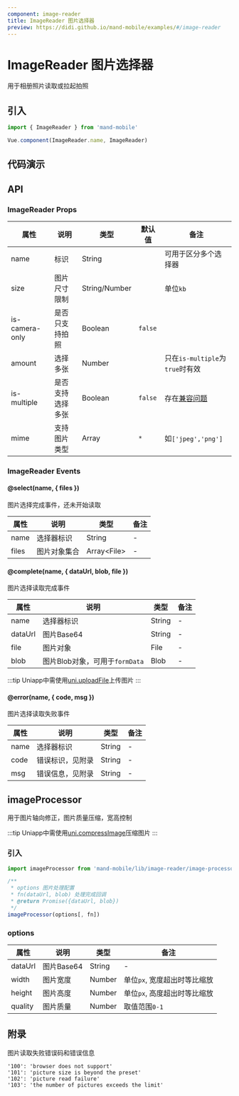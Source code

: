 ```yaml
---
component: image-reader
title: ImageReader 图片选择器
preview: https://didi.github.io/mand-mobile/examples/#/image-reader
---
```


# ImageReader 图片选择器

用于相册照片读取或拉起拍照

## 引入

```javascript
import { ImageReader } from 'mand-mobile'

Vue.component(ImageReader.name, ImageReader)
```

## 代码演示

<demo-wrapper
  src="src/packages/image-reader/demo"
  :demos="demos"
/>

<script setup>
const demos = import.meta.globEager('../../../src/packages/image-reader/demo/demo*.vue')
</script>

## API

### ImageReader Props
|属性 | 说明 | 类型 | 默认值 | 备注|
|----|-----|------|------|------|
|name|标识|String| |可用于区分多个选择器|
|size|图片尺寸限制|String/Number| |单位`kb`|
|is-camera-only|是否只支持拍照|Boolean|`false`| |
|amount|选择多张|Number| |只在`is-multiple`为`true`时有效|
|is-multiple|是否支持选择多张|Boolean|`false`|存在[兼容问题](https://caniuse.com/#feat=input-file-multiple)|
|mime |支持图片类型|Array|`*`|如`['jpeg','png']`|

### ImageReader Events

#### @select(name, { files })
图片选择完成事件，还未开始读取

|属性 | 说明 | 类型| 备注|
|-----|-----|-----|-----|
|name|选择器标识|String|-|
|files|图片对象集合|Array\<File\>|-|

#### @complete(name, { dataUrl, blob, file })
图片选择读取完成事件

|属性 | 说明 | 类型| 备注|
|-----|-----|-----|-----|
|name|选择器标识|String|-|
|dataUrl|图片Base64|String|-|
|file|图片对象|File|-|
|blob |图片Blob对象，可用于`formData`|Blob|-|

:::tip
Uniapp中需使用[uni.uploadFile](https://uniapp.dcloud.io/api/request/network-file?id=uploadfile)上传图片
:::

#### @error(name, { code, msg })
图片选择读取失败事件

|属性 | 说明 | 类型| 备注|
|-----|-----|-----|-----|
|name|选择器标识|String|-|
|code|错误标识，见附录|String|-|
|msg|错误信息，见附录|String|-|

## imageProcessor


用于图片轴向修正，图片质量压缩，宽高控制

:::tip
Uniapp中需使用[uni.compressImage](https://uniapp.dcloud.io/api/media/image?id=compressimage)压缩图片
:::

### 引入

```javascript
import imageProcessor from 'mand-mobile/lib/image-reader/image-processor'

/**
 * options 图片处理配置
 * fn(dataUrl, blob) 处理完成回调
 * @return Promise({dataUrl, blob})
 */
imageProcessor(options[, fn])
```

### options

|属性 | 说明 | 类型| 备注|
|-----|-----|-----|-----|
|dataUrl|图片Base64|String|-|
|width|图片宽度|Number|单位`px`, 宽度超出时等比缩放|
|height|图片高度|Number|单位`px`, 高度超出时等比缩放|
|quality|图片质量|Number|取值范围`0-1`|

## 附录
图片读取失败错误码和错误信息

```
'100': 'browser does not support'
'101': 'picture size is beyond the preset'
'102': 'picture read failure'
'103': 'the number of pictures exceeds the limit'
```
